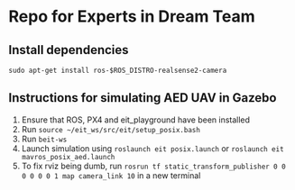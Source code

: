 # Repo for Experts in Dream Team

## Install dependencies

```console
sudo apt-get install ros-$ROS_DISTRO-realsense2-camera
```

## Instructions for simulating AED UAV in Gazebo
1. Ensure that ROS, PX4 and eit_playground have been installed
2. Run `source ~/eit_ws/src/eit/setup_posix.bash`
3. Run `beit-ws`
4. Launch simulation using `roslaunch eit posix.launch` or `roslaunch eit mavros_posix_aed.launch`
5. To fix rviz being dumb, run `rosrun tf static_transform_publisher 0 0 0 0 0 0 1 map camera_link 10` in a new terminal 